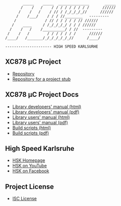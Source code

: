             _____    _____  ______________       _____
           /    /   /    / / / / / / / / /      //////
          /    /   /    / // / /_/_/_/_//      //////
         /    /___/    / / / //________   ---------
        /             / // / / / / / // //////
       /    ____     / /_/_/_/_/ / / / //////
      /    /   /    /__________/ / //  ---------
     /    /   /        / / / / / / /      //////
    /____/   /_______/_/_/_/_/_/_//      /____/
    
    --------------------- HIGH SPEED KARLSURHE

XC878 µC Project
----------------

* [Repository](https://github.com/lonkamikaze/hsk-libs)
* [Repository for a project stub](https://github.com/lonkamikaze/hsk-dev-stub)

XC878 µC Project Docs
---------------------

* [Library developers' manual (html)](https://lonkamikaze.github.io/hsk-libs/dev/)
* [Library developers' manual (pdf)](https://lonkamikaze.github.io/hsk-libs/dev/hsk-libs-dev.pdf)
* [Library users' manual (html)](https://lonkamikaze.github.io/hsk-libs/user/)
* [Library users' manual (pdf)](https://lonkamikaze.github.io/hsk-libs/user/hsk-libs-user.pdf)
* [Build scripts (html)](https://lonkamikaze.github.io/hsk-libs/scripts/)
* [Build scripts (pdf)](https://lonkamikaze.github.io/hsk-libs/scripts/hsk-libs-scripts.pdf)

High Speed Karlsruhe
--------------------

* [HSK Homepage](http://www.highspeed-karlsruhe.de)
* [HSK on YouTube](https://www.youtube.com/user/highspeedkarlsruhe)
* [HSK on Facebook](https://www.facebook.com/pages/High-Speed-Karlsruhe/116782045041507)

Project License
---------------

* [ISC License](LICENSE.md)
